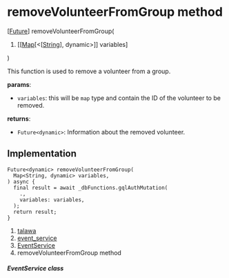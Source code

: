 
<div>

# removeVolunteerFromGroup method

</div>


[[Future](https://api.flutter.dev/flutter/dart-core/Future-class.html)]
removeVolunteerFromGroup(

1.  [[[Map](https://api.flutter.dev/flutter/dart-core/Map-class.md)[\<[[String](https://api.flutter.dev/flutter/dart-core/String-class.html)],
    dynamic\>]]
    variables]

)



This function is used to remove a volunteer from a group.

**params**:

-   `variables`: this will be `map` type and contain the ID of the
    volunteer to be removed.

**returns**:

-   `Future<dynamic>`: Information about the removed volunteer.



## Implementation

``` language-dart
Future<dynamic> removeVolunteerFromGroup(
  Map<String, dynamic> variables,
) async {
  final result = await _dbFunctions.gqlAuthMutation(
    .,
    variables: variables,
  );
  return result;
}
```







1.  [talawa](../../index.md)
2.  [event_service](../../services_event_service/)
3.  [EventService](../../services_event_service/EventService-class.md)
4.  removeVolunteerFromGroup method

##### EventService class







